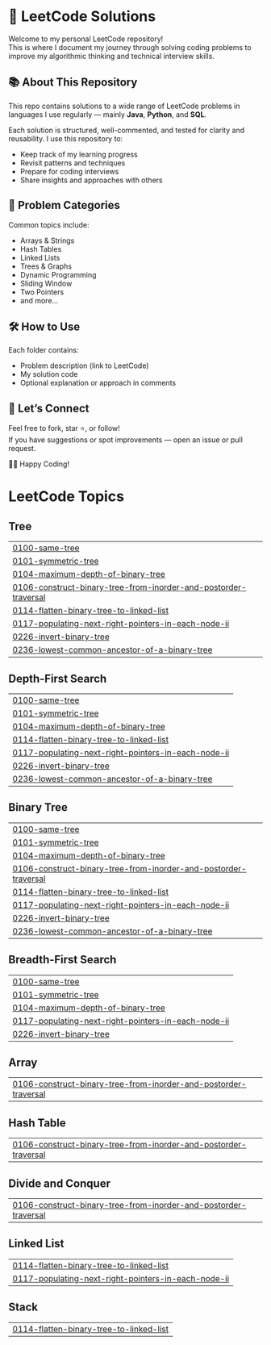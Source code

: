 # 🧠 LeetCode Solutions

Welcome to my personal LeetCode repository!  
This is where I document my journey through solving coding problems to improve my algorithmic thinking and technical interview skills.

## 📚 About This Repository

This repo contains solutions to a wide range of LeetCode problems in languages I use regularly — mainly **Java**, **Python**, and **SQL**.

Each solution is structured, well-commented, and tested for clarity and reusability. I use this repository to:

- Keep track of my learning progress
- Revisit patterns and techniques
- Prepare for coding interviews
- Share insights and approaches with others

## 🧩 Problem Categories

Common topics include:

- Arrays & Strings  
- Hash Tables  
- Linked Lists  
- Trees & Graphs  
- Dynamic Programming  
- Sliding Window  
- Two Pointers  
- and more...

## 🛠️ How to Use

Each folder contains:
- Problem description (link to LeetCode)
- My solution code
- Optional explanation or approach in comments

## 🚀 Let’s Connect

Feel free to fork, star ⭐, or follow!  
If you have suggestions or spot improvements — open an issue or pull request.

🧑‍💻 Happy Coding! 

<!---LeetCode Topics Start-->
# LeetCode Topics
## Tree
|  |
| ------- |
| [0100-same-tree](https://github.com/Rajskij/LeetCode/tree/master/0100-same-tree) |
| [0101-symmetric-tree](https://github.com/Rajskij/LeetCode/tree/master/0101-symmetric-tree) |
| [0104-maximum-depth-of-binary-tree](https://github.com/Rajskij/LeetCode/tree/master/0104-maximum-depth-of-binary-tree) |
| [0106-construct-binary-tree-from-inorder-and-postorder-traversal](https://github.com/Rajskij/LeetCode/tree/master/0106-construct-binary-tree-from-inorder-and-postorder-traversal) |
| [0114-flatten-binary-tree-to-linked-list](https://github.com/Rajskij/LeetCode/tree/master/0114-flatten-binary-tree-to-linked-list) |
| [0117-populating-next-right-pointers-in-each-node-ii](https://github.com/Rajskij/LeetCode/tree/master/0117-populating-next-right-pointers-in-each-node-ii) |
| [0226-invert-binary-tree](https://github.com/Rajskij/LeetCode/tree/master/0226-invert-binary-tree) |
| [0236-lowest-common-ancestor-of-a-binary-tree](https://github.com/Rajskij/LeetCode/tree/master/0236-lowest-common-ancestor-of-a-binary-tree) |
## Depth-First Search
|  |
| ------- |
| [0100-same-tree](https://github.com/Rajskij/LeetCode/tree/master/0100-same-tree) |
| [0101-symmetric-tree](https://github.com/Rajskij/LeetCode/tree/master/0101-symmetric-tree) |
| [0104-maximum-depth-of-binary-tree](https://github.com/Rajskij/LeetCode/tree/master/0104-maximum-depth-of-binary-tree) |
| [0114-flatten-binary-tree-to-linked-list](https://github.com/Rajskij/LeetCode/tree/master/0114-flatten-binary-tree-to-linked-list) |
| [0117-populating-next-right-pointers-in-each-node-ii](https://github.com/Rajskij/LeetCode/tree/master/0117-populating-next-right-pointers-in-each-node-ii) |
| [0226-invert-binary-tree](https://github.com/Rajskij/LeetCode/tree/master/0226-invert-binary-tree) |
| [0236-lowest-common-ancestor-of-a-binary-tree](https://github.com/Rajskij/LeetCode/tree/master/0236-lowest-common-ancestor-of-a-binary-tree) |
## Binary Tree
|  |
| ------- |
| [0100-same-tree](https://github.com/Rajskij/LeetCode/tree/master/0100-same-tree) |
| [0101-symmetric-tree](https://github.com/Rajskij/LeetCode/tree/master/0101-symmetric-tree) |
| [0104-maximum-depth-of-binary-tree](https://github.com/Rajskij/LeetCode/tree/master/0104-maximum-depth-of-binary-tree) |
| [0106-construct-binary-tree-from-inorder-and-postorder-traversal](https://github.com/Rajskij/LeetCode/tree/master/0106-construct-binary-tree-from-inorder-and-postorder-traversal) |
| [0114-flatten-binary-tree-to-linked-list](https://github.com/Rajskij/LeetCode/tree/master/0114-flatten-binary-tree-to-linked-list) |
| [0117-populating-next-right-pointers-in-each-node-ii](https://github.com/Rajskij/LeetCode/tree/master/0117-populating-next-right-pointers-in-each-node-ii) |
| [0226-invert-binary-tree](https://github.com/Rajskij/LeetCode/tree/master/0226-invert-binary-tree) |
| [0236-lowest-common-ancestor-of-a-binary-tree](https://github.com/Rajskij/LeetCode/tree/master/0236-lowest-common-ancestor-of-a-binary-tree) |
## Breadth-First Search
|  |
| ------- |
| [0100-same-tree](https://github.com/Rajskij/LeetCode/tree/master/0100-same-tree) |
| [0101-symmetric-tree](https://github.com/Rajskij/LeetCode/tree/master/0101-symmetric-tree) |
| [0104-maximum-depth-of-binary-tree](https://github.com/Rajskij/LeetCode/tree/master/0104-maximum-depth-of-binary-tree) |
| [0117-populating-next-right-pointers-in-each-node-ii](https://github.com/Rajskij/LeetCode/tree/master/0117-populating-next-right-pointers-in-each-node-ii) |
| [0226-invert-binary-tree](https://github.com/Rajskij/LeetCode/tree/master/0226-invert-binary-tree) |
## Array
|  |
| ------- |
| [0106-construct-binary-tree-from-inorder-and-postorder-traversal](https://github.com/Rajskij/LeetCode/tree/master/0106-construct-binary-tree-from-inorder-and-postorder-traversal) |
## Hash Table
|  |
| ------- |
| [0106-construct-binary-tree-from-inorder-and-postorder-traversal](https://github.com/Rajskij/LeetCode/tree/master/0106-construct-binary-tree-from-inorder-and-postorder-traversal) |
## Divide and Conquer
|  |
| ------- |
| [0106-construct-binary-tree-from-inorder-and-postorder-traversal](https://github.com/Rajskij/LeetCode/tree/master/0106-construct-binary-tree-from-inorder-and-postorder-traversal) |
## Linked List
|  |
| ------- |
| [0114-flatten-binary-tree-to-linked-list](https://github.com/Rajskij/LeetCode/tree/master/0114-flatten-binary-tree-to-linked-list) |
| [0117-populating-next-right-pointers-in-each-node-ii](https://github.com/Rajskij/LeetCode/tree/master/0117-populating-next-right-pointers-in-each-node-ii) |
## Stack
|  |
| ------- |
| [0114-flatten-binary-tree-to-linked-list](https://github.com/Rajskij/LeetCode/tree/master/0114-flatten-binary-tree-to-linked-list) |
<!---LeetCode Topics End-->